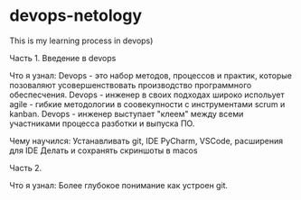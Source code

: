 # devops-netology
This is my learning process in devops)

Часть 1. Введение в devops

Что я узнал:
Devops - это набор методов, процессов и практик, которые позоваляют усовершенствовать производство программного обеспесчения.
Devops - инженер в своих подходах широко испольует agile - гибкие методологии в соовекупности с инструментами scrum и kanban.
Devops - инженер выступает "клеем" между всеми участниками процесса разботки и выпуска ПО.

Чему научился:
Устанавливать git, IDE PyCharm, VSCode, расширения для IDE
Делать и сохранять скриншоты в macos

Часть 2.

Что я узнал:
Более глубокое понимание как устроен git.


